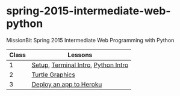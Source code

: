 spring-2015-intermediate-web-python
===================================

MissionBit Spring 2015 Intermediate Web Programming with Python

Class | Lessons
------|--------
  1   | [Setup](https://github.com/MissionBit/spring-2015-intermediate-web-python/blob/master/lessons/00setup.md), [Terminal Intro](https://github.com/MissionBit/spring-2015-intermediate-web-python/blob/master/lessons/01terminal.md), [Python Intro](https://github.com/MissionBit/spring-2015-intermediate-web-python/blob/master/lessons/02python.md)
  2   | [Turtle Graphics](https://github.com/MissionBit/spring-2015-intermediate-web-python/blob/master/lessons/03turtle.md)
  3   | [Deploy an app to Heroku](https://github.com/MissionBit/spring-2015-intermediate-web-python/blob/master/lessons/04heroku.md)
